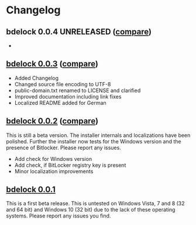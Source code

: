 # Changelog

## bdelock 0.0.4 UNRELEASED ([compare](https://github.com/dleidert/bde-lock/compare/v0.0.3...master#files_bucket))

*

## [bdelock 0.0.3](https://github.com/dleidert/bde-lock/releases/tag/v0.0.3) ([compare](https://github.com/dleidert/bde-lock/compare/v0.0.2...v0.0.3))

* Added Changelog
* Changed source file encoding to UTF-8
* public-domain.txt renamed to LICENSE and clarified
* Improved documentation including link fixes
* Localized README added for German

## [bdelock 0.0.2](https://github.com/dleidert/bde-lock/releases/tag/v0.0.2) ([compare](https://github.com/dleidert/bde-lock/compare/v0.0.1...v0.0.2))

This is still a beta version. The installer internals and localizations have been polished. Further the installer now tests for the Windows version and the presence of Bitlocker. Please report any issues.

* Add check for Windows version
* Add check, if BitLocker registry key is present
* Minor localization improvements

## [bdelock 0.0.1](https://github.com/dleidert/bde-lock/releases/tag/v0.0.1)

This is a first beta release. This is untested on Windows Vista, 7 and 8 (32 and 64 bit)  and Windows 10 (32 bit) due to the lack of these operating systems. Please report any issues you find.
